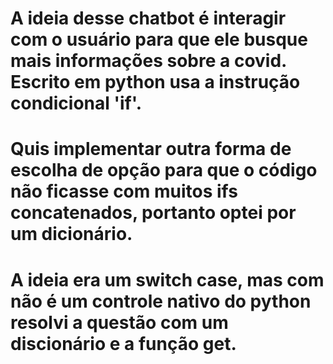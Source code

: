 #  A ideia desse chatbot é interagir com o usuário para que ele busque mais informações sobre a covid. Escrito em python usa a instrução condicional 'if'.
# Quis implementar outra forma de escolha de opção para que o código não ficasse com muitos ifs concatenados, portanto optei por um dicionário. 
# A ideia era um switch case, mas com não é um controle nativo do python resolvi a questão com um discionário e a função get.
